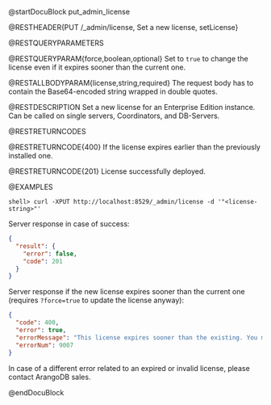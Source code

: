 
@startDocuBlock put_admin_license

@RESTHEADER{PUT /_admin/license, Set a new license, setLicense}

@RESTQUERYPARAMETERS

@RESTQUERYPARAM{force,boolean,optional}
Set to `true` to change the license even if it expires sooner than the current one.

@RESTALLBODYPARAM{license,string,required}
The request body has to contain the Base64-encoded string wrapped in double quotes.

@RESTDESCRIPTION
Set a new license for an Enterprise Edition instance.
Can be called on single servers, Coordinators, and DB-Servers.

@RESTRETURNCODES

@RESTRETURNCODE{400}
If the license expires earlier than the previously installed one.

@RESTRETURNCODE{201}
License successfully deployed.

@EXAMPLES

```
shell> curl -XPUT http://localhost:8529/_admin/license -d '"<license-string>"'
```

Server response in case of success:

```json
{
  "result": {
    "error": false,
    "code": 201
  }
}
```

Server response if the new license expires sooner than the current one (requires
`?force=true` to update the license anyway):

```json
{
  "code": 400,
  "error": true,
  "errorMessage": "This license expires sooner than the existing. You may override this by specifying force=true with invocation.",
  "errorNum": 9007
}
```

In case of a different error related to an expired or invalid license, please
contact ArangoDB sales.

@endDocuBlock
